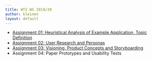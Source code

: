 ```yaml
---
title: WT2 WS 2019/20
author: kleinen
layout: default
---
```


* [Assignment 01: Heuristical Analysis of Example Application, Topic Definition](assignment_01/)
* [Assignment 02: User Research and Personas](assignment_02/)
* [Assignment 03: Visioning, Product Concepts and Storyboarding](assignment_03/)
* Assignment 04: Paper Prototypes and Usability Tests
